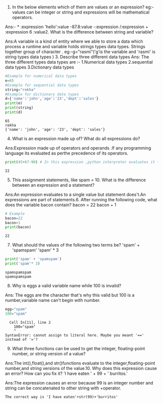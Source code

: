 1. In the below elements which of them are values or an expression? eg:- values can be integer or string and expressions will be mathematical operators.

Ans:-  * :expression
       'hello':value
        -87.8:value
        -:expression 
         /:expression 
         + :expression
         6 :value2. What is the difference between string and variable?

Ans:A variable is a kind of entity where  we able to store a data which process     a runtime and variable holds strings types  data types.
    Strings together group of  character .
    eg:-g="rasmi"('g'is the variable and 'rasmi' is string types data types )
    3. Describe three different data types
 Ans: The three different types data types are :-
            1.Numerical data types
            2.sequential data types
            3.Dictionary data types

```python
#Example for numerical data types
e=65
#Example for sequential data types
string="rekha"
#Example for dictionary data types
d={'name':'john','age':'23','dept':'sales'}
print(e)
print(string)
print(d)
```

    65
    rekha
    {'name': 'john', 'age': '23', 'dept': 'sales'}
    
4. What is an expression made up of? What do all expressions do?

Ans:Expression made up of operators and operands .If any programming language     its evaluated as perthe precedence of its  operators.

```python
print(45+67-90) # In this expression ,python interpreter evaluates it to 22
```

    22
    
5. This assignment statements, like spam = 10. What is the difference between      an expression and a statement?

Ans:An expression evaluates to a single value but statement does't.An               expressions are  part of statements.6. After running the following code, what does the variable bacon contain?
bacon = 22
bacon + 1


```python
# Example
bacon=22
bacon+1
print(bacon)
```

    22
    
7. What should the values of the following two terms be?
'spam' + 'spamspam'
'spam' * 3

```python
print('spam' + 'spamspam')
print('spam'* 3)
```

    spamspamspam
    spamspamspam
    
8. Why is eggs a valid variable name while 100 is invalid?

Ans: The eggs are the character that's why this valid but 100 is a                   number,variable name can't begin with number.

```python
egg="spam"
100="spam"
```


      Cell In[11], line 2
        100="spam"
        ^
    SyntaxError: cannot assign to literal here. Maybe you meant '==' instead of '='?
    

9. What three functions can be used to get the integer, floating-point number,   or string version of a value?

Ans:The int(),float(),and str()functions evaluate to the integer,floating-point    number,and string versions of the value.10. Why does this expression cause an error? How can you fix it?
'I have eaten ' + 99 + ' burritos.'

Ans:The expression causes an error because 99 is an integer number and string      can be concatenated to other string with +operator.

    The correct way is 'I have eaten'+str(99)+'burritos'